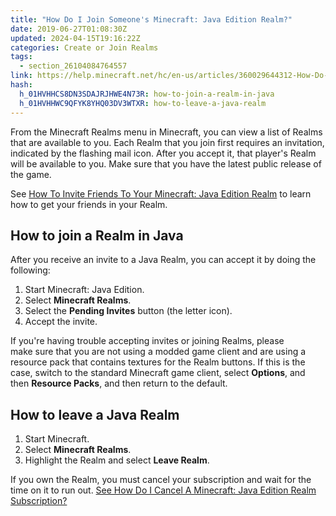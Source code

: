 ```yaml
---
title: "How Do I Join Someone's Minecraft: Java Edition Realm?"
date: 2019-06-27T01:08:30Z
updated: 2024-04-15T19:16:22Z
categories: Create or Join Realms
tags:
  - section_26104084764557
link: https://help.minecraft.net/hc/en-us/articles/360029644312-How-Do-I-Join-Someone-s-Minecraft-Java-Edition-Realm
hash:
  h_01HVHHCS8DN3SDAJRJHWE4N73R: how-to-join-a-realm-in-java
  h_01HVHHWC9QFYK8YHQ03DV3WTXR: how-to-leave-a-java-realm
---
```


From the Minecraft Realms menu in Minecraft, you can view a list of Realms that are available to you. Each Realm that you join first requires an invitation, indicated by the flashing mail icon. After you accept it, that player's Realm will be available to you. Make sure that you have the latest public release of the game.

See [How To Invite Friends To Your Minecraft: Java Edition Realm](./How-to-Invite-Friends-to-Your-Minecraft-Java-Edition-Realm.md) to learn how to get your friends in your Realm.

## How to join a Realm in Java

After you receive an invite to a Java Realm, you can accept it by doing the following:

1.  Start Minecraft: Java Edition.
2.  Select **Minecraft Realms**.
3.  Select the **Pending Invites** button (the letter icon).
4.  Accept the invite.

If you're having trouble accepting invites or joining Realms, please make sure that you are not using a modded game client and are using a resource pack that contains textures for the Realm buttons. If this is the case, switch to the standard Minecraft game client, select **Options**, and then **Resource Packs**, and then return to the default.

## How to leave a Java Realm

1.  Start Minecraft.
2.  Select **Minecraft Realms**.
3.  Highlight the Realm and select **Leave Realm**.

If you own the Realm, you must cancel your subscription and wait for the time on it to run out. [See How Do I Cancel A Minecraft: Java Edition Realm Subscription?](../Manage-Realms-Subscriptions/How-Do-I-Cancel-a-Minecraft-Java-Edition-Realm-Subscription.md)
